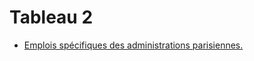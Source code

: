 # Tableau 2

- [Emplois spécifiques des administrations parisiennes.](emplois-specifiques-des-administrations-parisiennes)
